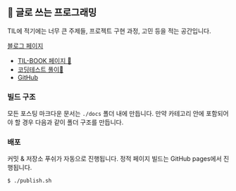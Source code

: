 ## 📖 글로 쓰는 프로그래밍

TIL에 적기에는 너무 큰 주제들, 프로젝트 구현 과정, 고민 등을 적는 공간입니다.

[블로그 페이지](https://soonitoon.github.io/blog)

- [TIL-BOOK 페이지 📝](https://soonitoon.github.io/TIL/)
- [코딩테스트 풀이🤖](https://github.com/soonitoon/coding-test)
- [GitHub](https://github.com/soonitoon)

### 빌드 구조

모든 포스팅 마크다운 문서는 `./docs` 폴더 내에 만듭니다. 만약 카테고리 안에 포함되어야 할 경우 다음과 같이 폴더 구조를 만듭니다.

### 배포

커밋 & 저장소 푸쉬가 자동으로 진행됩니다. 정적 페이지 빌드는 GitHub pages에서 진행됩니다.

```shell
$ ./publish.sh
```
